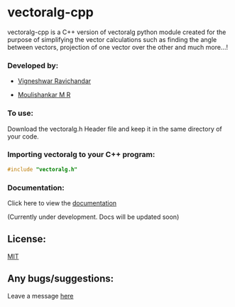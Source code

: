 # vectoralg-cpp

vectoralg-cpp is a C++ version of vectoralg python module created for the purpose of simplifying the vector calculations such as finding the angle between vectors, projection of one vector over the other and much more...!

### Developed by:

* [Vigneshwar Ravichandar](https://github.com/ToastCoder/)

* [Moulishankar M R](https://github.com/Moulishankar10)

### To use:

Download the vectoralg.h Header file and keep it in the same directory of your code.

### Importing vectoralg to your C++ program:

```cpp
#include "vectoralg.h"
```

### Documentation:

Click here to view the [documentation](https://vectoralg-cpp.readthedocs.io/)

(Currently under development. Docs will be updated soon)

## License:
[MIT](https://choosealicense.com/licenses/mit/)

## Any bugs/suggestions:
Leave a message [here](https://t.me/ToastCoder)